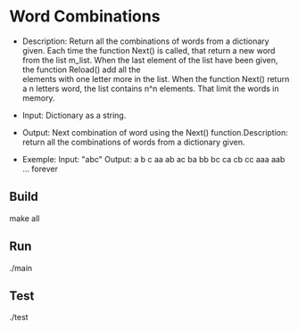 Word Combinations
=================
*   Description: Return all the combinations of words from a dictionary given.
                 Each time the function Next() is called, that return a new word from the list m_list.
                 When the last element of the list have been given, the function Reload() add all the  
                 elements with one letter more in the list.
                 When the function Next() return a n letters word, the list contains n^n elements.
                 That limit the words in memory.
 
*   Input: Dictionary as a string.

*   Output: Next combination of word using the Next() function.Description: return all the combinations of words from a dictionary given.
     
*   Exemple:
    Input: "abc" 
    Output: a
            b
            c
            aa
            ab
            ac
            ba
            bb
            bc
            ca
            cb
            cc
            aaa
            aab
            … forever


Build
-----

make all


Run
---

./main

Test
----

./test
